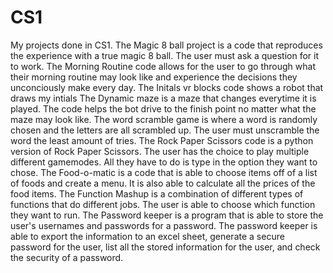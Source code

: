 # CS1
My projects done in CS1.
The Magic 8 ball project is a code that reproduces the experience with a true magic 8 ball. The user must ask a question for it to work.
The Morning Routine code allows for the user to go through what their morning routine may look like and experience the decisions they unconciously make every day.
The Initals vr blocks code shows a robot that draws my intials
The Dynamic maze is a maze that changes everytime it is played. The code helps the bot drive to the finish point no matter what the maze may look like.
The word scramble game is where a word is randomly chosen and the letters are all scrambled up. The user must unscramble the word the least amount of tries.
The Rock Paper Scissors code is a python version of Rock Paper Scissors. The user has the choice to play multiple different gamemodes. All they have to do is type in the option they want to chose.
The Food-o-matic is a code that is able to choose items off of a list of foods and create a menu. It is also able to calculate all the prices of the food items.
The Function Mashup is a combination of different types of functions that do different jobs. The user is able to choose which function they want to run.
The Password keeper is a program that is able to store the user's usernames and passwords for a password. The password keeper is able to export the information to an excel sheet, generate a secure password for the user, list all the stored information for the user, and check the security of a password.
